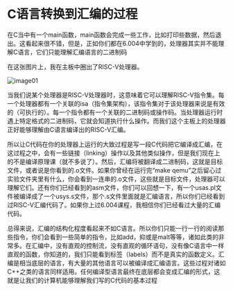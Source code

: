 # C语言转换到汇编的过程

在C当中有一个main函数，main函数会完成一些工作，比如打印些数据，然后退出。这看起来很不错，但是，正如你们都在6.004中学到的，处理器其实并不能理解C语言，它们只能理解汇编语言的二进制码

在这张图片上，我在主板中圈出了RISC-V处理器。

![image01](../.gitbook/assets/lec05/image5.2-01.png)

当我们说某个处理器是RISC-V处理器时，这意味着它可以理解RISC-V指令集。每一个处理器都有一个关联的isa（指令集架构），该指令集对于该处理器来说是有效的（可执行的）。每一个指令都有一个关联的二进制码或操作码。当处理器运行时遇上特定格式的二进制码，它就会知道执行什么操作。而我们这个主板上的处理器正好能够理解由C语言编译出的RISC-V汇编。

所以让C代码在你的处理器上运行的大致过程是写一段C代码把它编译成汇编，在这过程之中，会有一些链接（linking）操作以及其他类似操作，但是我们现在上的不是编译原理课（就不多说了）。然后，汇编将被翻译成二进制码，这就是目标文件，或者说是你看到的.o文件。如果你曾经在运行完“make qemu”之后留心过实验文件夹里有什么，你会看到一连串的.o文件，这些就是目标文件，处理器可以理解它们。还有你们已经看到的asm文件，你们可以回想一下，有一个usas.pl文件被编译成了一个usys.s文件，那个.s文件里面就是汇编语言，所以你们已经看到过RISC-V汇编代码了。如果你上过6.004课程，我相信你们已经看过大量的汇编代码。

总得来说，汇编的结构化程度看起来不如C语言。所以你们只能一行一行的阅读那些指令，你们会看到一些简单的指令，比如add，抑或是malt等等，诸如此类的非常多。在汇编中，没有直观的控制流，没有直观的循环语句，没有像C语言中一样直观的函数，你知道的，我们只能看到标签（labels）而不是真实的函数定义。汇编是相当底层的语言，有大量的其他语言可以被编译成汇编语言。这些过程对诸如C++之类的语言同样适用。任何编译型语言最终在底层都会变成汇编的形式，这就是让我们的计算机能够理解我们写的C代码的基本过程